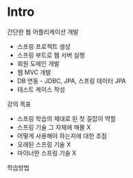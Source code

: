 # Intro

간단한 웹 어플리케이션 개발

* 스프링 프로젝트 생성
* 스프링 부트로 웹 서버 실행
* 회원 도메인 개발
* 웹  MVC 개발
* DB 연동 - JDBC, JPA,  스프링 데이터 JPA
* 테스트 케이스 작성

강의 목표

* 스프링 학습의 제대로 된 첫 길잡이 역할
* 스프링 기술 그 자체에 매몰 X
* 어떻게 사용해야 하는지에 대한 초점
* 오래된 스프링 기술 X
* 마이너한 스프링 기술 X

학습방법



